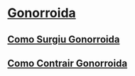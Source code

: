 




<h1><a href="http://gonorroida.club/">Gonorroida</a></h1>

<h2><a href="http://gonorroida.club/como-surgiu-gonorroida/">Como Surgiu Gonorroida</a></h2>

<h2><a href="http://gonorroida.club/como-pega-gonorroida/">Como Contrair Gonorroida</a></h2>
